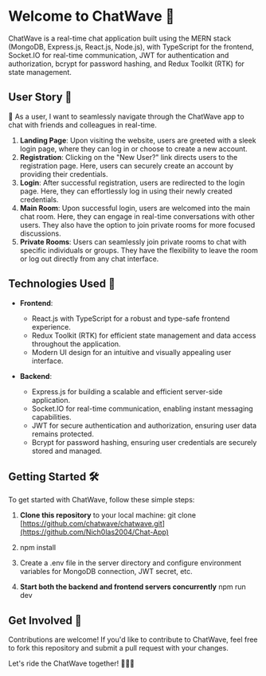 # Welcome to ChatWave 🌊

ChatWave is a real-time chat application built using the MERN stack (MongoDB, Express.js, React.js, Node.js), with TypeScript for the frontend, Socket.IO for real-time communication, JWT for authentication and authorization, bcrypt for password hashing, and Redux Toolkit (RTK) for state management.

## User Story 📜

👤 As a user, I want to seamlessly navigate through the ChatWave app to chat with friends and colleagues in real-time.

1. **Landing Page**: Upon visiting the website, users are greeted with a sleek login page, where they can log in or choose to create a new account.
2. **Registration**: Clicking on the "New User?" link directs users to the registration page. Here, users can securely create an account by providing their credentials.
3. **Login**: After successful registration, users are redirected to the login page. Here, they can effortlessly log in using their newly created credentials.
4. **Main Room**: Upon successful login, users are welcomed into the main chat room. Here, they can engage in real-time conversations with other users. They also have the option to join private rooms for more focused discussions.
5. **Private Rooms**: Users can seamlessly join private rooms to chat with specific individuals or groups. They have the flexibility to leave the room or log out directly from any chat interface.

## Technologies Used 🚀

- **Frontend**:
  - React.js with TypeScript for a robust and type-safe frontend experience.
  - Redux Toolkit (RTK) for efficient state management and data access throughout the application.
  - Modern UI design for an intuitive and visually appealing user interface.

- **Backend**:
  - Express.js for building a scalable and efficient server-side application.
  - Socket.IO for real-time communication, enabling instant messaging capabilities.
  - JWT for secure authentication and authorization, ensuring user data remains protected.
  - Bcrypt for password hashing, ensuring user credentials are securely stored and managed.

## Getting Started 🛠️

To get started with ChatWave, follow these simple steps:

1. **Clone this repository** to your local machine:
   git clone [https://github.com/chatwave/chatwave.git](https://github.com/Nich0las2004/Chat-App)

2. npm install

3. Create a .env file in the server directory and configure environment variables for MongoDB connection, JWT secret, etc.

3. **Start both the backend and frontend servers concurrently**
npm run dev


## Get Involved 🤝

Contributions are welcome! If you'd like to contribute to ChatWave, feel free to fork this repository and submit a pull request with your changes.

Let's ride the ChatWave together! 🏄‍♂️🌊
